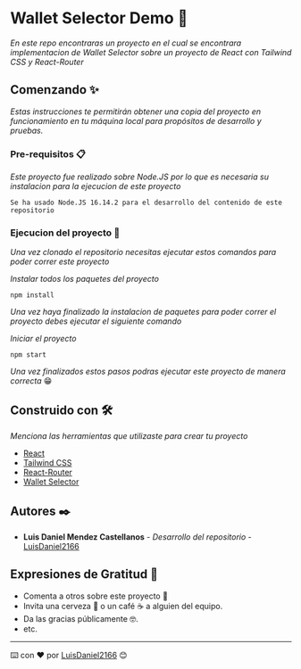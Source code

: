 # Wallet Selector Demo 🚀

_En este repo encontraras un proyecto en el cual se encontrara implementacion de Wallet Selector sobre un proyecto de React con Tailwind CSS y React-Router_

## Comenzando ✨

_Estas instrucciones te permitirán obtener una copia del proyecto en funcionamiento en tu máquina local para propósitos de desarrollo y pruebas._


### Pre-requisitos 📋

_Este proyecto fue realizado sobre Node.JS por lo que es necesaria su instalacion para la ejecucion de este proyecto_

```
Se ha usado Node.JS 16.14.2 para el desarrollo del contenido de este repositorio
```

### Ejecucion del proyecto 🔧

_Una vez clonado el repositorio necesitas ejecutar estos comandos para poder correr este proyecto_

_Instalar todos los paquetes del proyecto_

```
npm install
```

_Una vez haya finalizado la instalacion de paquetes para poder correr el proyecto debes ejecutar el siguiente comando_

_Iniciar el proyecto_

```
npm start
```

_Una vez finalizados estos pasos podras ejecutar este proyecto de manera correcta_ 😁

## Construido con 🛠️

_Menciona las herramientas que utilizaste para crear tu proyecto_

* [React](https://reactjs.org/)
* [Tailwind CSS](https://tailwindcss.com/)
* [React-Router](https://reactrouter.com/en/main)
* [Wallet Selector](https://docs.near.org/tools/wallet-selector)

## Autores ✒️

* **Luis Daniel Mendez Castellanos** - *Desarrollo del repositorio* - [LuisDaniel2166](https://github.com/LuisDaniel2166)

## Expresiones de Gratitud 🎁

* Comenta a otros sobre este proyecto 📢
* Invita una cerveza 🍺 o un café ☕ a alguien del equipo. 
* Da las gracias públicamente 🤓.
* etc.



---
⌨️ con ❤️ por [LuisDaniel2166](https://github.com/LuisDaniel2166) 😊